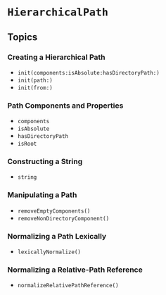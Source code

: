 # ``HierarchicalPath``

## Topics

### Creating a Hierarchical Path

- ``init(components:isAbsolute:hasDirectoryPath:)``
- ``init(path:)``
- ``init(from:)``

### Path Components and Properties

- ``components``
- ``isAbsolute``
- ``hasDirectoryPath``
- ``isRoot``

### Constructing a String

- ``string``

### Manipulating a Path

- ``removeEmptyComponents()``
- ``removeNonDirectoryComponent()``

### Normalizing a Path Lexically

- ``lexicallyNormalize()``

### Normalizing a Relative-Path Reference

- ``normalizeRelativePathReference()``
